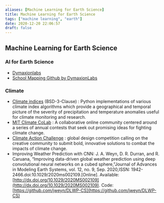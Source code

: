 ```yaml
---
aliases: [Machine Learning for Earth Science]
title: Machine Learning for Earth Science
tags: ["machine learning", "earth"]
date: 2020-12-20 22:06:57
draft: false
---
```


## Machine Learning for Earth Science

### AI for Earth Science

- [Dymaxionlabs](https://dymaxionlabs.com/platform/)
- [School Mapping Github by DymaxionLabs](https://github.com/dymaxionlabs/school-mapping)

### Climate

- [Climate indices](https://github.com/monocongo/climate_indices) (BSD-3-Clause) : Python implementations of various climate index algorithms which provide a geographical and temporal picture of the severity of precipitation and temperature anomalies useful for climate monitoring and research.
- [MIT Climate CoLab](https://www.climatecolab.org/) : A collaborative online community centered around a series of annual contests that seek out promising ideas for fighting climate change.
- [Climate Action Challenge](https://challenge.whatdesigncando.com) : global design competition calling on the creative community to submit bold, innovative solutions to combat the impacts of climate change.
- Improving Weather Prediction with CNN: J. A. Weyn, D. R. Durran, and R. Caruana, “Improving data-driven global weather prediction using deep convolutional neural networks on a cubed sphere,”Journal of Advances in Modeling Earth Systems, vol. 12, no. 9, Sep. 2020,ISSN: 1942-2466.doi:10.1029/2020ms002109.\[Online\]. Available:[http://dx.doi.org/10.1029/2020MS002109](http://dx.doi.org/10.1029/2020MS002109). Code: [https://github.com/jweyn/DLWP-CS](https://github.com/jweyn/DLWP-CS)
